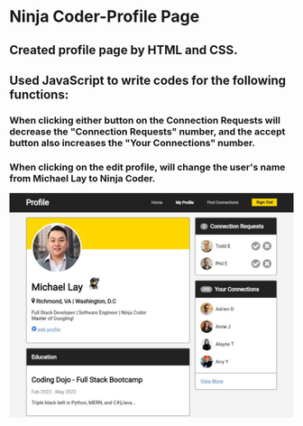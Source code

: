 # Ninja Coder-Profile Page

## Created profile page by HTML and CSS. 
## Used JavaScript to write codes for the following functions:
### When clicking either button on the Connection Requests will decrease the "Connection Requests" number, and the accept button also increases the "Your Connections" number.
### When clicking on the edit profile, will change the user's name from Michael Lay to Ninja Coder. 
![alt text](https://github.com/michaellay2022/NinjaCoder-ProfilePage/blob/main/Screenshot.JPG?raw=true)
